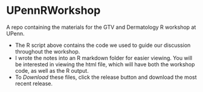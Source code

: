 # UPennRWorkshop
A repo containing the materials for the GTV and Dermatology R workshop at UPenn.

- The R script above contains the code we used to guide our discussion throughout the workshop.
- I wrote the notes into an R markdown folder for easier viewing. You will be interested in viewing the html file, which will have both the workshop code, as well as the R output.
- To *Download* these files, click the release button and download the most recent release.
